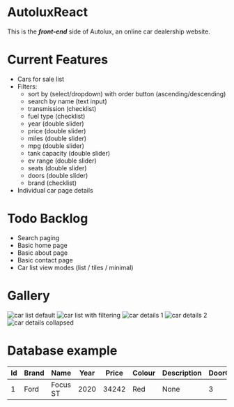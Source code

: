 # AutoluxReact
This is the _**front-end**_ side of Autolux, an online car dealership website.

# Current Features
- Cars for sale list
- Filters:
  - sort by (select/dropdown) with order button (ascending/descending) 
  - search by name (text input)
  - transmission (checklist)
  - fuel type (checklist)
  - year (double slider)
  - price (double slider)
  - miles (double slider)
  - mpg (double slider)
  - tank capacity (double slider)
  - ev range (double slider)
  - seats (double slider)
  - doors (double slider)
  - brand (checklist)
- Individual car page details
 
# Todo Backlog
- Search paging
- Basic home page
- Basic about page
- Basic contact page
- Car list view modes (list / tiles / minimal)

# Gallery
![car list default](https://i.imgur.com/9A74oEC.png)
![car list with filtering](https://i.imgur.com/XHB7Cy4.png)
![car details 1](https://i.imgur.com/tqIq3ZM.png)
![car details 2](https://i.imgur.com/Qa2ZJyl.png)
![car details collapsed](https://i.imgur.com/WpNP2qn.png)

# Database example
| Id            | Brand         | Name  | Year | Price | Colour | Description | DoorCount | FuelType | Miles | MilesPerGallon | SeatCount | TankCapacity | Transmission |
| ------------- | ------------- | ----- | ---- | ----- | ------ | ----------- | --------- | -------- | ----- | -------------- | --------- | ------------ | ------------ |
|1|Ford|Focus ST|2020|34242|Red|None|3|Petrol|23400|52.2|4|52|Manual|

